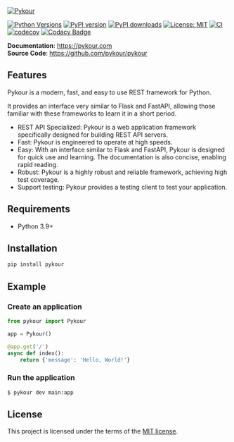 [![Pykour](https://pykour.com/assets/pykour.png)](https://pykour.com)

[![Python Versions](https://img.shields.io/badge/Python-3.9%20|%203.10%20|%203.11%20|%203.12-blue)](https://www.python.org/)
[![PyPI version](https://img.shields.io/pypi/v/pykour)](https://pypi.org/project/pykour/)
[![PyPI downloads](https://img.shields.io/pypi/dm/pykour)](https://pypi.org/project/pykour/)
[![License: MIT](https://img.shields.io/badge/License-MIT-yellow.svg)](https://opensource.org/licenses/MIT)
[![CI](https://github.com/pykour/pykour/actions/workflows/ci.yml/badge.svg)](https://github.com/pykour/pykour/actions/workflows/ci.yml)
[![codecov](https://codecov.io/gh/pykour/pykour/graph/badge.svg?token=VJR4NSJ5FZ)](https://codecov.io/gh/pykour/pykour)
[![Codacy Badge](https://app.codacy.com/project/badge/Grade/1195c94493854e9fb06fb8c3844e36ef)](https://app.codacy.com/gh/pykour/pykour/dashboard?utm_source=gh&utm_medium=referral&utm_content=&utm_campaign=Badge_grade)

**Documentation**: https://pykour.com  
**Source Code**: https://github.com/pykour/pykour

## Features

Pykour is a modern, fast, and easy to use REST framework for Python.

It provides an interface very similar to Flask and FastAPI, allowing those familiar with these frameworks
to learn it in a short period.

- REST API Specialized: Pykour is a web application framework specifically designed for building REST API servers.
- Fast: Pykour is engineered to operate at high speeds.
- Easy: With an interface similar to Flask and FastAPI, Pykour is designed for quick use and learning. 
  The documentation is also concise, enabling rapid reading.
- Robust: Pykour is a highly robust and reliable framework, achieving high test coverage.
- Support testing: Pykour provides a testing client to test your application.

## Requirements

- Python 3.9+

## Installation

```bash
pip install pykour
```

## Example

### Create an application

```python
from pykour import Pykour

app = Pykour()

@app.get('/')
async def index():
    return {'message': 'Hello, World!'}
```

### Run the application

```bash
$ pykour dev main:app
```

## License

This project is licensed under the terms of the [MIT license](https://raw.githubusercontent.com/pykour/pykour/main/LICENSE).
